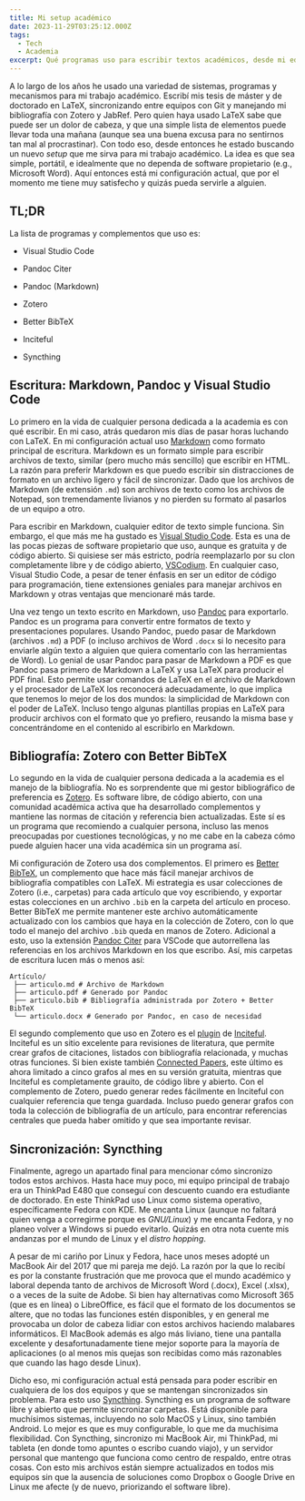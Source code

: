 ```yaml
---
title: Mi setup académico
date: 2023-11-29T03:25:12.000Z
tags: 
  - Tech
  - Academia
excerpt: Qué programas uso para escribir textos académicos, desde mi editor de texto hasta mi configuración de Zotero.
---
```


A lo largo de los años he usado una variedad de sistemas, programas y mecanismos para mi trabajo académico. Escribí mis tesis de máster y de doctorado en LaTeX, sincronizando entre equipos con Git y manejando mi bibliografía con Zotero y JabRef. Pero quien haya usado LaTeX sabe que puede ser un dolor de cabeza, y que una simple lista de elementos puede llevar toda una mañana (aunque sea una buena excusa para no sentirnos tan mal al procrastinar). Con todo eso, desde entonces he estado buscando un nuevo *setup* que me sirva para mi trabajo académico. La idea es que sea simple, portátil, e idealmente que no dependa de software propietario (e.g., Microsoft Word). Aquí entonces está mi configuración actual, que por el momento me tiene muy satisfecho y quizás pueda servirle a alguien.

## TL;DR

La lista de programas y complementos que uso es:

- Visual Studio Code
- Pandoc Citer

- Pandoc (Markdown)
- Zotero
- Better BibTeX
- Inciteful

- Syncthing

## Escritura: Markdown, Pandoc y Visual Studio Code

Lo primero en la vida de cualquier persona dedicada a la academia es con qué escribir. En mi caso, atrás quedaron mis días de pasar horas luchando con LaTeX. En mi configuración actual uso [Markdown](https://es.wikipedia.org/wiki/Markdown) como formato principal de escritura. Markdown es un formato simple para escribir archivos de texto, similar (pero mucho más sencillo) que escribir en HTML. La razón para preferir Markdown es que puedo escribir sin distracciones de formato en un archivo ligero y fácil de sincronizar. Dado que los archivos de Markdown (de extensión `.md`) son archivos de texto como los archivos de Notepad, son tremendamente livianos y no pierden su formato al pasarlos de un equipo a otro.

Para escribir en Markdown, cualquier editor de texto simple funciona. Sin embargo, el que más me ha gustado es [Visual Studio Code](https://code.visualstudio.com/). Esta es una de las pocas piezas de software propietario que uso, aunque es gratuita y de código abierto. Si quisiese ser más estricto, podría reemplazarlo por su clon completamente libre y de código abierto, [VSCodium](https://vscodium.com/). En cualquier caso, Visual Studio Code, a pesar de tener énfasis en ser un editor de código para programación, tiene extensiones geniales para manejar archivos en Markdown y otras ventajas que mencionaré más tarde.

Una vez tengo un texto escrito en Markdown, uso [Pandoc](https://pandoc.org/) para exportarlo. Pandoc es un programa para convertir entre formatos de texto y presentaciones populares. Usando Pandoc, puedo pasar de Markdown (archivos `.md`) a PDF (o incluso archivos de Word `.docx` si lo necesito para enviarle algún texto a alguien que quiera comentarlo con las herramientas de Word). Lo genial de usar Pandoc para pasar de Markdown a PDF es que Pandoc pasa primero de Markdown a LaTeX y usa LaTeX para producir el PDF final. Esto permite usar comandos de LaTeX en el archivo de Markdown y el procesador de LaTeX los reconocerá adecuadamente, lo que implica que tenemos lo mejor de los dos mundos: la simplicidad de Markdown con el poder de LaTeX. Incluso tengo algunas plantillas propias en LaTeX para producir archivos con el formato que yo prefiero, reusando la misma base y concentrándome en el contenido al escribirlo en Markdown.

## Bibliografía: Zotero con Better BibTeX

Lo segundo en la vida de cualquier persona dedicada a la academia es el manejo de la bibliografía. No es sorprendente que mi gestor bibliográfico de preferencia es [Zotero](https://www.zotero.org/). Es software libre, de código abierto, con una comunidad académica activa que ha desarrollado complementos y mantiene las normas de citación y referencia bien actualizadas. Este sí es un programa que recomiendo a cualquier persona, incluso las menos preocupadas por cuestiones tecnológicas, y no me cabe en la cabeza cómo puede alguien hacer una vida académica sin un programa así.

Mi configuración de Zotero usa dos complementos. El primero es [Better BibTeX](https://retorque.re/zotero-better-bibtex/), un complemento que hace más fácil manejar archivos de bibliografía compatibles con LaTeX. Mi estrategia es usar colecciones de Zotero (i.e., carpetas) para cada artículo que voy escribiendo, y exportar estas colecciones en un archivo `.bib` en la carpeta del artículo en proceso. Better BibTeX me permite mantener este archivo automáticamente actualizado con los cambios que haya en la colección de Zotero, con lo que todo el manejo del archivo `.bib` queda en manos de Zotero. Adicional a esto, uso la extensión [Pandoc Citer](https://marketplace.visualstudio.com/items?itemName=notZaki.pandocciter) para VSCode que autorrellena las referencias en los archivos Markdown en los que escribo. Así, mis carpetas de escritura lucen más o menos así:

    Artículo/
     ├── articulo.md # Archivo de Markdown
     ├── articulo.pdf # Generado por Pandoc
     ├── articulo.bib # Bibliografía administrada por Zotero + Better BibTeX
     └── articulo.docx # Generado por Pandoc, en caso de necesidad

El segundo complemento que uso en Zotero es el [plugin](https://github.com/inciteful-xyz/inciteful-zotero-plugin) de [Inciteful](https://inciteful.xyz). Inciteful es un sitio excelente para revisiones de literatura, que permite crear grafos de citaciones, listados con bibliografía relacionada, y muchas otras funciones. Si bien existe también [Connected Papers](https://www.connectedpapers.com/), este último es ahora limitado a cinco grafos al mes en su versión gratuita, mientras que Inciteful es completamente grauito, de código libre y abierto. Con el complemento de Zotero, puedo generar redes fácilmente en Inciteful con cualquier referencia que tenga guardada. Incluso puedo generar grafos con toda la colección de bibliografía de un artículo, para encontrar referencias centrales que pueda haber omitido y que sea importante revisar.

## Sincronización: Syncthing

Finalmente, agrego un apartado final para mencionar cómo sincronizo todos estos archivos. Hasta hace muy poco, mi equipo principal de trabajo era un ThinkPad E480 que conseguí con descuento cuando era estudiante de doctorado. En este ThinkPad uso Linux como sistema operativo, específicamente Fedora con KDE. Me encanta Linux (aunque no faltará quien venga a corregirme porque es *GNU/Linux*) y me encanta Fedora, y no planeo volver a Windows si puedo evitarlo. Quizás en otra nota cuente mis andanzas por el mundo de Linux y el *distro hopping*.

A pesar de mi cariño por Linux y Fedora, hace unos meses adopté un MacBook Air del 2017 que mi pareja me dejó. La razón por la que lo recibí es por la constante frustración que me provoca que el mundo académico y laboral dependa tanto de archivos de Microsoft Word (.docx), Excel (.xlsx), o a veces de la suite de Adobe. Si bien hay alternativas como Microsoft 365 (que es en línea) o LibreOffice, es fácil que el formato de los documentos se altere, que no todas las funciones estén disponibles, y en general me provocaba un dolor de cabeza lidiar con estos archivos haciendo malabares informáticos. El MacBook además es algo más liviano, tiene una pantalla excelente y desafortunadamente tiene mejor soporte para la mayoría de aplicaciones (o al menos mis quejas son recibidas como más razonables que cuando las hago desde Linux). 

Dicho eso, mi configuración actual está pensada para poder escribir en cualquiera de los dos equipos y que se mantengan sincronizados sin problema. Para esto uso [Syncthing](https://syncthing.net/). Syncthing es un programa de software libre y abierto que permite sincronizar carpetas. Está disponible para muchísimos sistemas, incluyendo no solo MacOS y Linux, sino también Android. Lo mejor es que es muy configurable, lo que me da muchísima flexibilidad. Con Syncthing, sincronizo mi MacBook Air, mi ThinkPad, mi tableta (en donde tomo apuntes o escribo cuando viajo), y un servidor personal que mantengo que funciona como centro de respaldo, entre otras cosas. Con esto mis archivos están siempre actualizados en todos mis equipos sin que la ausencia de soluciones como Dropbox o Google Drive en Linux me afecte (y de nuevo, priorizando el software libre).
